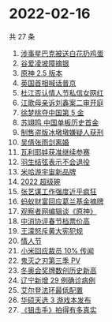 # 2022-02-16

共 27 条

<!-- BEGIN -->
<!-- 最后更新时间 Wed Feb 16 2022 15:06:48 GMT+0800 (China Standard Time) -->

1. [涉事星巴克被送白花扔鸡蛋](https://www.zhihu.com/search?q=星巴克)
1. [谷爱凌坡障摘银](https://www.zhihu.com/search?q=谷爱凌)
1. [原神 2.5 版本](https://www.zhihu.com/search?q=原神)
1. [英国首相喊话普京](https://www.zhihu.com/search?q=英国首相)
1. [杜江否认情人节私信女网红](https://www.zhihu.com/search?q=杜江)
1. [江歌母亲诉刘鑫案二审开庭](https://www.zhihu.com/search?q=江歌案)
1. [徐梦桃夺中国第 5 金](https://www.zhihu.com/search?q=徐梦桃)
1. [苏翊鸣 中国单板历史首金](https://www.zhihu.com/search?q=苏翊鸣)
1. [制售盗版冰墩墩嫌疑人获刑](https://www.zhihu.com/search?q=制售盗版冰墩墩)
1. [吴倩张雨剑离婚](https://www.zhihu.com/search?q=吴倩张雨剑离婚)
1. [瓦利耶娃获准继续参赛](https://www.zhihu.com/search?q=瓦利耶娃)
1. [羽生结弦表示不会退役](https://www.zhihu.com/search?q=羽生结弦)
1. [米哈游宇宙新品牌](https://www.zhihu.com/search?q=米哈游)
1. [2022 超级碗](https://www.zhihu.com/search?q=超级碗)
1. [张艺谋工作强度近乎疯狂](https://www.zhihu.com/search?q=张艺谋工作强度)
1. [蚂蚁财富回应葛兰基金摘牌](https://www.zhihu.com/search?q=葛兰基金被摘牌)
1. [观察者网编辑谈《原神》](https://www.zhihu.com/search?q=原神)
1. [中消协评春节档票价高](https://www.zhihu.com/search?q=春节档票价高)
1. [王濛怒斥黄大宪犯规](https://www.zhihu.com/search?q=王濛怒斥黄大宪)
1. [情人节](https://www.zhihu.com/search?q=情人节)
1. [小米回应裁员 10% 传闻](https://www.zhihu.com/search?q=小米裁员)
1. [鬼灭之刃第三季 PV](https://www.zhihu.com/search?q=鬼灭之刃)
1. [冬奥会奖牌数创历史新高](https://www.zhihu.com/search?q=冬奥会奖牌数)
1. [辽宁新增 29 例确诊病例](https://www.zhihu.com/search?q=辽宁疫情)
1. [艾尔登法环最低配置](https://www.zhihu.com/search?q=艾尔登法环)
1. [华硕天选 3 游戏本发布](https://www.zhihu.com/search?q=华硕天选3)
1. [《狙击手》拍得有多真实](https://www.zhihu.com/search?q=狙击手)

<!-- END -->
